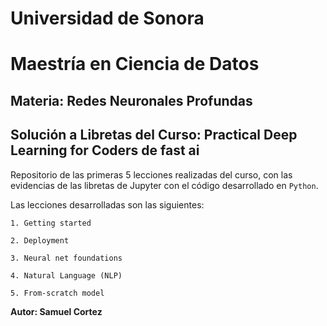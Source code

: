 
# Universidad de Sonora
# Maestría en Ciencia de Datos

## Materia: Redes Neuronales Profundas


## Solución a Libretas del Curso: Practical Deep Learning for Coders de fast ai

Repositorio de las primeras 5 lecciones realizadas del curso, con las evidencias de las libretas de Jupyter con el código desarrollado en `Python`.

Las lecciones desarrolladas son las siguientes:
	
	1. Getting started

	2. Deployment
	
	3. Neural net foundations
	
	4. Natural Language (NLP)
	
	5. From-scratch model



**Autor: Samuel Cortez**




